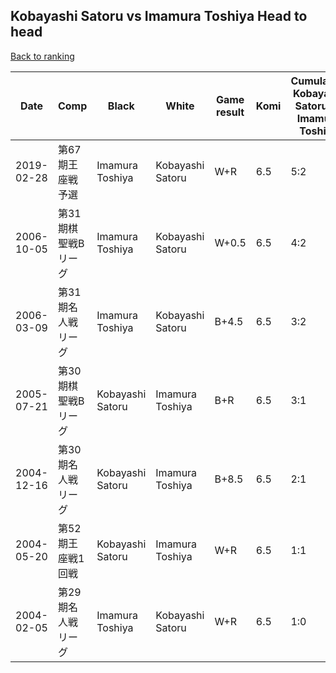 ## Kobayashi Satoru vs Imamura Toshiya Head to head

[Back to ranking](../../index.md)




| **Date** | **Comp** | **Black** | **White** | **Game result** | **Komi** | **Cumulative Kobayashi Satoru vs Imamura Toshiya** | **Kobayashi Satoru streak** | **Imamura Toshiya streak** | 
| --- | --- | --- | --- | --- | --- | --- | --- | --- |
| 2019-02-28 | 第67期王座戦予選 | Imamura Toshiya | Kobayashi Satoru | W+R | 6.5 | 5:2 | 2 | 0 | 
| 2006-10-05 | 第31期棋聖戦Bリーグ | Imamura Toshiya | Kobayashi Satoru | W+0.5 | 6.5 | 4:2 | 1 | 0 | 
| 2006-03-09 | 第31期名人戦リーグ | Imamura Toshiya | Kobayashi Satoru | B+4.5 | 6.5 | 3:2 | 0 | 1 | 
| 2005-07-21 | 第30期棋聖戦Bリーグ | Kobayashi Satoru | Imamura Toshiya | B+R | 6.5 | 3:1 | 2 | 0 | 
| 2004-12-16 | 第30期名人戦リーグ | Kobayashi Satoru | Imamura Toshiya | B+8.5 | 6.5 | 2:1 | 1 | 0 | 
| 2004-05-20 | 第52期王座戦1回戦 | Kobayashi Satoru | Imamura Toshiya | W+R | 6.5 | 1:1 | 0 | 1 | 
| 2004-02-05 | 第29期名人戦リーグ | Imamura Toshiya | Kobayashi Satoru | W+R | 6.5 | 1:0 | 1 | 0 |




